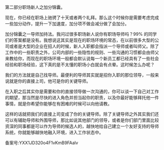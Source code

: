 第二部分职场新人之加分锦囊。

现在，你已经在职场上驰骋了十天或者两个礼拜。那么这个时候你是需要考虑完成一些加分动作，提升一下加速度，加分项不做会减分做了会加分。

加分锦囊之一导师加持法。我问过很多职场新人说你有职场导师吗？99\% 的同学们的答案都是没有。我想说这其实是现在的职场环境的常态，在以前很多大型的公司或者是大型的企业在招人的时候，新人入职都会指派一个导师或者叫师父。除了工作中的一些职责之外，公司内部的一些隐性的规则、一些沟通的习惯都会由师父来教给你，而现在的职场环境一般都会默认说每一个新员工都已经具有了一些社会经验和职场经验，这下真的是不太懂的职场小白就会有点晕。这时候怎么办呢？

我们的方法就是自己找导师。最便利的导师其实就是招你入职的那位领导，一般来说就是你的直接上司，他可是你的关键导师。

在入职之后其实你是需要和你的直接领导做一次沟通的，你可以谈一下自己对工作的期望，那当然是尽快的进入角色并担当起你的职责，以及你最好能够拜托他一件事情，就是你希望你能够在有困难的时候可以向他请教。

这样的话就把我们的直接上司变成了你的关键导师。除了关键导师之外其实我们还可以有辅助导师和外围导师，那比如说其他部门的领导，或者是你们部门里面比较资深的同事都是可以作为导师的候选人的，越快地给自己建立一个友好支持的导师系统，你就能够越快地融入环境，进入工作状态中。

备案号:YXX1JD320o4F1vKmB9FAalv
